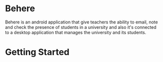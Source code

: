 # Behere
Behere is an android application that give teachers the ability to email, note and check the presence of students in a university and also it's connected to a desktop application that manages the university and its students. 

# Getting Started
